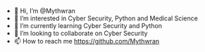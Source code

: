 - 👋 Hi, I’m @Mythwran
- 👀 I’m interested in Cyber Security, Python and Medical Science
- 🌱 I’m currently learning Cyber Security and Python
- 💞️ I’m looking to collaborate on Cyber Security
- 📫 How to reach me https://github.com/Mythwran

<!---
Mythwran/Mythwran is a ✨ special ✨ repository because its `README.md` (this file) appears on your GitHub profile.
You can click the Preview link to take a look at your changes.
--->
